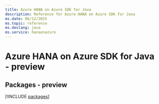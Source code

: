 ```yaml
---
title: Azure HANA on Azure SDK for Java
description: Reference for Azure HANA on Azure SDK for Java
ms.date: 06/12/2025
ms.topic: reference
ms.devlang: java
ms.service: hanaonazure
---
```

# Azure HANA on Azure SDK for Java - preview
## Packages - preview
[!INCLUDE [packages](hana-on-azure-index.md)]
